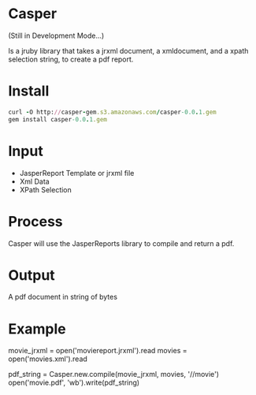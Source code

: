 # Casper

(Still in Development Mode...)

Is a jruby library that takes a jrxml document, a xmldocument, and a xpath selection string, to create a pdf report.

# Install

``` ruby
curl -O http://casper-gem.s3.amazonaws.com/casper-0.0.1.gem
gem install casper-0.0.1.gem
```

# Input

* JasperReport Template or jrxml file
* Xml Data
* XPath Selection

# Process

Casper will use the JasperReports library to compile and return a pdf.

# Output

A pdf document in string of bytes

# Example

movie_jrxml = open('moviereport.jrxml').read
movies = open('movies.xml').read

pdf_string = Casper.new.compile(movie_jrxml, movies, '//movie')
open('movie.pdf', 'wb').write(pdf_string)

